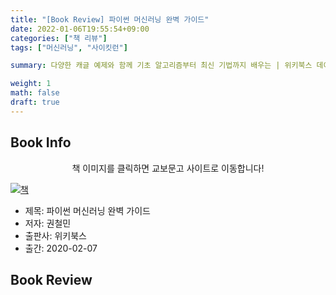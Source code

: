 ```yaml
---
title: "[Book Review] 파이썬 머신러닝 완벽 가이드"
date: 2022-01-06T19:55:54+09:00
categories: ["책 리뷰"]  
tags: ["머신러닝", "사이킷런"]

summary: 다양한 캐글 예제와 함께 기초 알고리즘부터 최신 기법까지 배우는 | 위키북스 데이터 사이언스 시리즈 50

weight: 1
math: false
draft: true
---
```


## Book Info

<center>책 이미지를 클릭하면 교보문고 사이트로 이동합니다!</center>

[![책](../assets/review/python-ml-definitive-guide.jpg)](https://www.kyobobook.co.kr/product/detailViewKor.laf?ejkGb=KOR&mallGb=KOR&barcode=9791158391928&orderClick=LEa&Kc=)

- 제목: 파이썬 머신러닝 완벽 가이드
- 저자: 권철민
- 출판사: 위키북스
- 출간: 2020-02-07

## Book Review